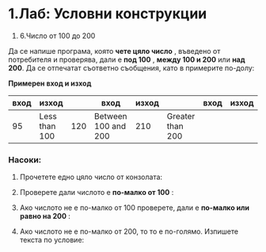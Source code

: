 ﻿# 1.Лаб: Условни конструкции

1. 6.Число от 100 до 200

Да се напише програма, която **чете цяло число** , въведено от потребителя и проверява, дали е **под 100** , **между 100 и 200** или **над 200**. Да се отпечатат съответно съобщения, като в примерите по-долу:

**Примерен вход и изход**

| **вход** | **изход** |   | **вход** | **изход** |   | **вход** | **изход** |
| --- | --- | --- | --- | --- | --- | --- | --- |
| 95 | Less than 100 | 120 | Between 100 and 200 | 210 | Greater than 200 |

### Насоки:

1. Прочетете едно цяло число от конзолата:



1. Проверете дали числото е **по-малко от 100** :

1. Ако числото не е по-малко от 100 проверете, дали е **по-малко или равно на 200** :

1. Ако числото не е по-малко от 200, то то е по-голямо. Изпишете текста по условие:

